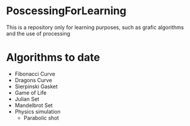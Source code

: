 # PoscessingForLearning
This is a repository only for learning purposes, such as grafic algorithms and the use of processing

<h1> Algorithms to date</h1>

 - Fibonacci Curve
 - Dragons Curve 
 - Sierpinski Gasket
 - Game of Life
 - Julian Set
 - Mandelbrot Set
 - Physics simulation
	- Parabolic shot

